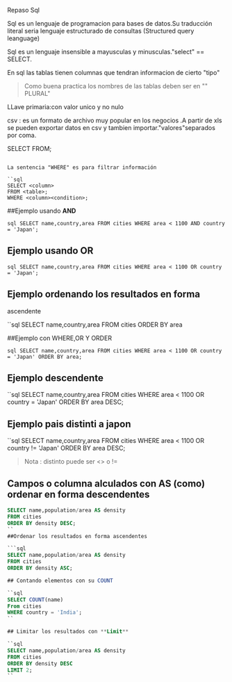 Repaso Sql

Sql es un lenguaje de programacion para bases de datos.Su traducción literal seria lenguaje estructurado de consultas (Structured query leanguage)


Sql es un lenguaje insensible a mayusculas y minusculas."select" == SELECT.

En sql las tablas tienen columnas que tendran informacion de cierto "tipo"

>Como buena practica los nombres de las tablas deben ser en "" PLURAL"

LLave primaria:con valor unico y no nulo

csv : es un formato de archivo muy popular en los negocios .A partir de xls se pueden exportar datos en csv y tambien importar."valores"separados por coma.

SELECT <colum>
FROM<table>;
````

La sentencia "WHERE" es para filtrar información

``sql
SELECT <column>
FROM <table>;
WHERE <column><condition>;
`````

##Ejemplo usando **AND**

``sql
SELECT name,country,area
FROM cities
WHERE area < 1100
AND country = 'Japan';
``

## Ejemplo usando **OR**

``sql
SELECT name,country,area
FROM cities
WHERE area < 1100
OR country = 'Japan';
``

## Ejemplo ordenando los resultados en forma
ascendente

``sql
SELECT name,country,area
FROM cities
ORDER BY area

##Ejemplo con WHERE,OR Y ORDER

``sql
SELECT name,country,area
FROM cities
WHERE area < 1100
OR country = 'Japan'
ORDER BY area;
``
## Ejemplo descendente

``sql
SELECT name,country,area
FROM cities
WHERE area < 1100
OR country = 'Japan'
ORDER BY area DESC;

##

## Ejemplo pais distinti a japon

``sql
SELECT name,country,area
FROM cities
WHERE area < 1100
OR country != 'Japan'
ORDER BY area DESC;

> Nota : distinto puede ser <> o !=

## Campos o columna alculados con AS (como) ordenar en forma descendentes

```sql
SELECT name,population/area AS density
FROM cities
ORDER BY density DESC;
``
##Ordenar los resultados en forma ascendentes

```sql
SELECT name,population/area AS density
FROM cities
ORDER BY density ASC;

## Contando elementos con su COUNT

``sql
SELECT COUNT(name)
From cities
WHERE country = 'India';
``

## Limitar los resultados con **Limit**

``sql
SELECT name,population/area AS density
FROM cities
ORDER BY density DESC
LIMIT 2;
``






